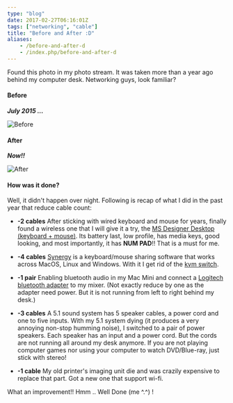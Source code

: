 ```yaml
---
type: "blog"
date: 2017-02-27T06:16:01Z
tags: ["networking", "cable"]
title: "Before and After :D"
aliases:
    - /before-and-after-d
    - /index.php/before-and-after-d
---
```


Found this photo in my photo stream. It was taken more than a year ago behind my computer desk. Networking guys, look familiar?
<!--more-->
#### Before

***July 2015 ...***

![Before](https://c1.staticflickr.com/1/724/32717385575_10910dd8a5_z.jpg)

#### After

***Now!!***

![After](https://c1.staticflickr.com/3/2813/33010069641_af7c0ece10_z.jpg)

#### How was it done?

Well, it didn't happen over night. Following is recap of what I did in the past year that reduce cable count:

- **-2 cables** After sticking with wired keyboard and mouse for years, finally found a wireless one that I will give it a try, the [MS Designer Desktop (keyboard + mouse)](https://www.microsoft.com/accessories/en-us/products/keyboards/designer-bluetooth-desktop/7n9-00001). Its battery last, low profile, has media keys, good looking, and most importantly, it has **NUM PAD**!! That is a must for me.

- **-4 cables** [Synergy](https://symless.com/synergy/) is a keyboard/mouse sharing software that works across MacOS, Linux and Windows. With it I get rid of the [kvm switch](https://en.wikipedia.org/wiki/KVM_switch).

- **-1 pair** Enabling bluetooth audio in my Mac Mini and connect a [Logitech bluetooth adapter](http://www.logitech.com/en-us/product/bluetooth-audio-adapter) to my mixer. (Not exactly reduce by one as the adapter need power. But it is not running from left to right behind my desk.)

- **-3 cables** A 5.1 sound system has 5 speaker cables, a power cord and one to five inputs. With my 5.1 system dying (it produces a very annoying non-stop humming noise), I switched to a pair of power speakers. Each speaker has an input and a power cord. But the cords are not running all around my desk anymore. If you are not playing computer games nor using your computer to watch DVD/Blue-ray, just stick with stereo!

- **-1 cable** My old printer's imaging unit die and was crazily expensive to replace that part. Got a new one that support wi-fi.

What an improvement!! Hmm .. Well Done (me ^.^) !
